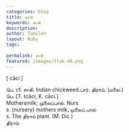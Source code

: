 ```yaml
---
categories: blog
title: சாசி
keywords: சாசி
description: 
author: Tamilan
layout: Ruby
tags: 
 
permalink: சாசி
featured: /images/ttak-48.png
---
```

  
[ cāci ]  
  
பெ. cf. சாகி. Indian chickweed.பார். திராய். (மலை.)  
பெ. [T. tcāci, K. cāci.]  
Mothersmilk; முலைப்பால். Nurs  
s. (nursery) mothers milk, முலைப் பால்  
s. The திராய் plant. (M. Dic.)  
திராய்